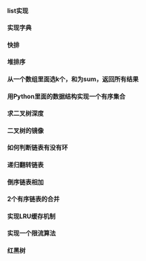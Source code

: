 #### list实现
#### 实现字典
#### 快排
#### 堆排序
#### 从一个数组里面选k个，和为sum，返回所有结果
#### 用Python里面的数据结构实现一个有序集合

#### 求二叉树深度
#### 二叉树的镜像

#### 如何判断链表有没有环
#### 递归翻转链表
#### 倒序链表相加
#### 2个有序链表的合并

#### 实现LRU缓存机制
#### 实现一个限流算法

#### 红黑树

